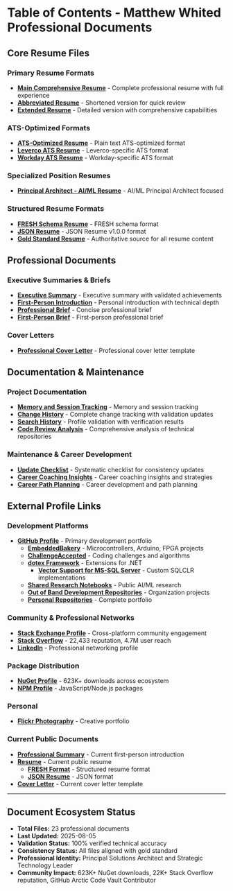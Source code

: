# Table of Contents - Matthew Whited Professional Documents

## Core Resume Files

### Primary Resume Formats
- **[Main Comprehensive Resume](https://gist.github.com/mwwhited/a40bb3f3069cee86bedfdeccd4aff872#file-matthewwhited-resume-md)** - Complete professional resume with full experience
- **[Abbreviated Resume](https://gist.github.com/mwwhited/a40bb3f3069cee86bedfdeccd4aff872#file-matthewwhited-resumeabbreviated-md)** - Shortened version for quick review
- **[Extended Resume](https://gist.github.com/mwwhited/a40bb3f3069cee86bedfdeccd4aff872#file-matthewwhited-resumeextended-md)** - Detailed version with comprehensive capabilities

### ATS-Optimized Formats
- **[ATS-Optimized Resume](https://gist.github.com/mwwhited/a40bb3f3069cee86bedfdeccd4aff872#file-matthewwhited-resumeats-txt)** - Plain text ATS-optimized format
- **[Leverco ATS Resume](https://gist.github.com/mwwhited/a40bb3f3069cee86bedfdeccd4aff872#file-matthewwhited-resume-ats-leverco-md)** - Leverco-specific ATS format
- **[Workday ATS Resume](https://gist.github.com/mwwhited/a40bb3f3069cee86bedfdeccd4aff872#file-matthewwhited-resume-ats-workday-md)** - Workday-specific ATS format

### Specialized Position Resumes
- **[Principal Architect - AI/ML Resume](https://gist.github.com/mwwhited/a40bb3f3069cee86bedfdeccd4aff872#file-matthewwhited-resume-principalarchitectai-ml-md)** - AI/ML Principal Architect focused

### Structured Resume Formats
- **[FRESH Schema Resume](https://gist.github.com/mwwhited/a40bb3f3069cee86bedfdeccd4aff872#file-zz_matthewwhited-resume-fresh-yaml)** - FRESH schema format
- **[JSON Resume](https://gist.github.com/mwwhited/a40bb3f3069cee86bedfdeccd4aff872#file-zz_matthewwhited-resume-jsonresume-json)** - JSON Resume v1.0.0 format
- **[Gold Standard Resume](https://gist.github.com/mwwhited/a40bb3f3069cee86bedfdeccd4aff872#file-zz_matthewwhited-resume-goldstandard-md)** - Authoritative source for all resume content

## Professional Documents

### Executive Summaries & Briefs
- **[Executive Summary](https://gist.github.com/mwwhited/a40bb3f3069cee86bedfdeccd4aff872#file-aab_matthewwhited-summary-md)** - Executive summary with validated achievements
- **[First-Person Introduction](https://gist.github.com/mwwhited/a40bb3f3069cee86bedfdeccd4aff872#file-aab_matthewwhited-firstperson-md)** - Personal introduction with technical depth
- **[Professional Brief](https://gist.github.com/mwwhited/a40bb3f3069cee86bedfdeccd4aff872#file-_matthewwhited-brief-md)** - Concise professional brief
- **[First-Person Brief](https://gist.github.com/mwwhited/a40bb3f3069cee86bedfdeccd4aff872#file-_matthewwhited-brief-firstperson-md)** - First-person professional brief

### Cover Letters
- **[Professional Cover Letter](https://gist.github.com/mwwhited/a40bb3f3069cee86bedfdeccd4aff872#file-za_matthewwhited-coverletter-md)** - Professional cover letter template

## Documentation & Maintenance

### Project Documentation
- **[Memory and Session Tracking](https://gist.github.com/mwwhited/a40bb3f3069cee86bedfdeccd4aff872#file-zzz_claude-md)** - Memory and session tracking
- **[Change History](https://gist.github.com/mwwhited/a40bb3f3069cee86bedfdeccd4aff872#file-zzz_change_history-md)** - Complete change tracking with validation updates
- **[Search History](https://gist.github.com/mwwhited/a40bb3f3069cee86bedfdeccd4aff872#file-zzz_search_history-md)** - Profile validation with verification results
- **[Code Review Analysis](https://gist.github.com/mwwhited/a40bb3f3069cee86bedfdeccd4aff872#file-zzz_code_review-md)** - Comprehensive analysis of technical repositories

### Maintenance & Career Development
- **[Update Checklist](https://gist.github.com/mwwhited/a40bb3f3069cee86bedfdeccd4aff872#file-zzz_update_all-md)** - Systematic checklist for consistency updates
- **[Career Coaching Insights](https://gist.github.com/mwwhited/a40bb3f3069cee86bedfdeccd4aff872#file-zzz_career_coach-md)** - Career coaching insights and strategies
- **[Career Path Planning](https://gist.github.com/mwwhited/a40bb3f3069cee86bedfdeccd4aff872#file-zzz_career_path-md)** - Career development and path planning

## External Profile Links

### Development Platforms
- **[GitHub Profile](https://github.com/mwwhited)** - Primary development portfolio
  - **[EmbeddedBakery](https://github.com/mwwhited/EmbeddedBakery)** - Microcontrollers, Arduino, FPGA projects
  - **[ChallengeAccepted](https://github.com/mwwhited-forks/ChallengeAccepted)** - Coding challenges and algorithms
  - **[dotex Framework](https://github.com/OutOfBandDevelopment/dotex)** - Extensions for .NET
    - **[Vector Support for MS-SQL Server](https://github.com/OutOfBandDevelopment/dotex/tree/main/src/Extensions/OoBDev.Data.Vectors)** - Custom SQLCLR implementations
  - **[Shared Research Notebooks](https://github.com/mwwhited-notes/shared)** - Public AI/ML research
  - **[Out of Band Development Repositories](https://github.com/orgs/OutOfBandDevelopment/repositories)** - Organization projects
  - **[Personal Repositories](https://github.com/mwwhited?tab=repositories)** - Complete portfolio

### Community & Professional Networks
- **[Stack Exchange Profile](https://stackexchange.com/users/32329/matthew-whited)** - Cross-platform community engagement
- **[Stack Overflow](http://stackoverflow.com/users/89586/matthew-whited)** - 22,433 reputation, 4.7M user reach
- **[LinkedIn](https://www.linkedin.com/in/mwwhited/)** - Professional networking profile

### Package Distribution
- **[NuGet Profile](https://www.nuget.org/profiles/mwwhited/)** - 623K+ downloads across ecosystem
- **[NPM Profile](https://www.npmjs.com/~mwwhited)** - JavaScript/Node.js packages

### Personal
- **[Flickr Photography](http://www.flickr.com/photos/mwwhited/)** - Creative portfolio

### Current Public Documents
- **[Professional Summary](https://gist.github.com/mwwhited/a40bb3f3069cee86bedfdeccd4aff872#file-aab_matthewwhited-firstperson-md)** - Current first-person introduction
- **[Resume](https://gist.github.com/mwwhited/a40bb3f3069cee86bedfdeccd4aff872#file-matthewwhited-resume-md)** - Current public resume
  - **[FRESH Format](https://gist.github.com/mwwhited/a40bb3f3069cee86bedfdeccd4aff872#file-zz_matthewwhited-resume-fresh-yaml)** - Structured resume format
  - **[JSON Resume](https://gist.github.com/mwwhited/a40bb3f3069cee86bedfdeccd4aff872#file-zz_matthewwhited-resume-jsonresume-json)** - JSON format
- **[Cover Letter](https://gist.github.com/mwwhited/a40bb3f3069cee86bedfdeccd4aff872#file-za_matthewwhited-coverletter-md)** - Current cover letter template

---

## Document Ecosystem Status
- **Total Files:** 23 professional documents
- **Last Updated:** 2025-08-05
- **Validation Status:** 100% verified technical accuracy
- **Consistency Status:** All files aligned with gold standard
- **Professional Identity:** Principal Solutions Architect and Strategic Technology Leader
- **Community Impact:** 623K+ NuGet downloads, 22K+ Stack Overflow reputation, GitHub Arctic Code Vault Contributor